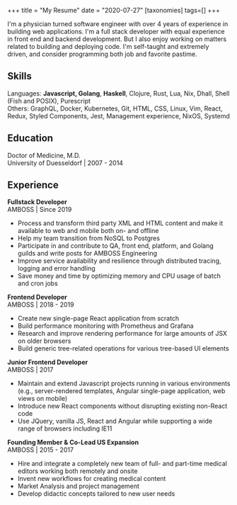 +++
title = "My Resume"
date = "2020-07-27"
[taxonomies]
tags=[]
+++

I'm a physician turned software engineer with over 4 years of experience in building web applications. I'm a full stack developer with equal experience in front end and backend development. But I also enjoy working on matters related to building and deploying code. I'm self-taught and extremely driven, and consider programming both job and favorite pastime.

## Skills

Languages: **Javascript, Golang**, **Haskell**, Clojure, Rust, Lua, Nix, Dhall, Shell (Fish and POSIX), Purescript\
Others: GraphQL, Docker, Kubernetes, Git, HTML, CSS, Linux, Vim, React, Redux, Styled Components, Jest, Management experience, NixOS, Systemd

## Education

Doctor of Medicine, M.D.\
University of Duesseldorf | 2007 - 2014

## Experience

**Fullstack Developer**\
AMBOSS | Since 2019

- Process and transform third party XML and HTML content and make it available to web and mobile both on- and offline
- Help my team transition from NoSQL to Postgres
- Participate in and contribute to QA, front end, platform, and Golang guilds and write posts for AMBOSS Engineering
- Improve service availability and resilience through distributed tracing, logging and error handling
- Save money and time by optimizing memory and CPU usage of batch and cron jobs

**Frontend Developer**\
AMBOSS | 2018 - 2019

- Create new single-page React application from scratch
- Build performance monitoring with Prometheus and Grafana
- Research and improve rendering performance for large amounts of JSX on older browsers
- Build generic tree-related operations for various tree-based UI elements

**Junior Frontend Developer**\
AMBOSS | 2017

- Maintain and extend Javascript projects running in various environments (e.g., server-rendered templates, Angular single-page application, web views on mobile)
- Introduce new React components without disrupting existing non-React code
- Use JQuery, vanilla JS, React and Angular while supporting a wide range of browsers including IE11

**Founding Member & Co-Lead US Expansion**\
AMBOSS | 2015 - 2017

- Hire and integrate a completely new team of full- and part-time medical editors working both remotely and onsite
- Invent new workflows for creating medical content
- Market Analysis and project management
- Develop didactic concepts tailored to new user needs
